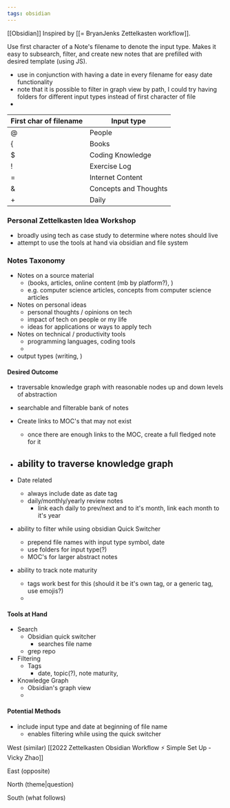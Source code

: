 ```yaml
---
tags: obsidian
---
```

[[Obsidian]]
Inspired by [[= BryanJenks Zettelkasten workflow]].

Use first character of a Note's filename to denote the input type. 
Makes it easy to subsearch, filter, and create new notes that are prefilled with desired template (using JS). 
- use in conjunction with having a date in every filename for easy date functionality
- note that it is possible to filter in graph view by path, I could try having folders for different input types instead of first character of file
- 

| First char of filename | Input type            |
| ---------------------- | --------------------- |
| @                      | People                |
| {                      | Books                 |
| $                      | Coding Knowledge      |
| !                      | Exercise Log          |
| =                      | Internet Content      |
| &                      | Concepts and Thoughts |
| +                      | Daily                 |



### Personal Zettelkasten Idea Workshop
- broadly using tech as case study to determine where notes should live
- attempt to use the tools at hand via obsidian and file system

### Notes Taxonomy
- Notes on a source material 
	- (books, articles, online content (mb by platform?), )
	- e.g. computer science articles, concepts from computer science articles 
- Notes on personal ideas
	- personal thoughts / opinions on tech
	- impact of tech on people or my life
	- ideas for applications or ways to apply tech
- Notes on technical / productivity tools
	- programming languages, coding tools
	- 
- output types (writing, )

#### Desired Outcome
- traversable knowledge graph with reasonable nodes up and down levels of abstraction
- searchable and filterable bank of notes

- Create links to MOC's that may not exist
	- once there are enough links to the MOC, create a full fledged note for it

- ability to traverse knowledge graph
	- 
-  Date related
	- always include date as date tag
	- daily/monthly/yearly review notes
		- link each daily to prev/next and to it's month, link each month to it's year
- ability to filter while using obsidian Quick Switcher
	- prepend file names with input type symbol, date
	- use folders for input type(?)
	- MOC's for larger abstract notes
- ability to track note maturity
	- tags work best for this (should it be it's own tag, or a generic tag, use emojis?)
	- 



#### Tools at Hand
- Search
	- Obsidian quick switcher
		- searches file name
	- grep repo
- Filtering
	- Tags
		- date, topic(?), note maturity, 
- Knowledge Graph
	- Obsidian's graph view
	- 

#### Potential Methods
- include input type and date at beginning of file name
	- enables filtering while using the quick switcher



West (similar)
[[2022 Zettelkasten Obsidian Workflow ⚡️ Simple Set Up - Vicky Zhao]]

East (opposite)

North (theme|question)

South (what follows)